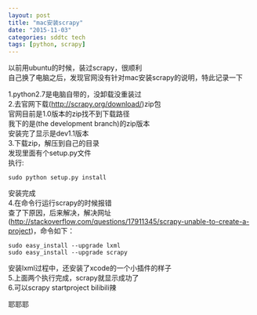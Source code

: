 ```yaml
---
layout: post
title: "mac安装scrapy"
date: "2015-11-03"
categories: sddtc tech
tags: [python, scrapy]
---
```


以前用ubuntu的时候，装过scrapy，很顺利  
自己换了电脑之后，发现官网没有针对mac安装scrapy的说明，特此记录一下  

1.python2.7是电脑自带的，没卸载没重装过  
2.去官网下载(http://scrapy.org/download/)zip包  
官网目前是1.0版本的zip找不到下载路径  
我下的是(the development branch)的zip版本  
安装完了显示是dev1.1版本  
3.下载zip，解压到自己的目录  
发现里面有个setup.py文件  
执行:

```
sudo python setup.py install  
```

安装完成  
4.在命令行运行scrapy的时候报错  
查了下原因，后来解决，解决网址(http://stackoverflow.com/questions/17911345/scrapy-unable-to-create-a-project)，命令如下：  

```
sudo easy_install --upgrade lxml   
sudo easy_install --upgrade scrapy
```

安装lxml过程中，还安装了xcode的一个小插件的样子  
5.上面两个执行完成，scrapy就显示成功了  
6.可以scrapy startproject bilibili辣  

耶耶耶
